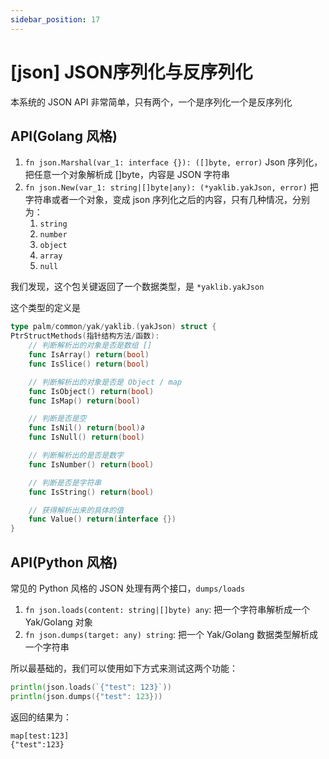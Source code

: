 ```yaml
---
sidebar_position: 17
---
```


# [json] JSON序列化与反序列化

本系统的 JSON API 非常简单，只有两个，一个是序列化一个是反序列化

## API(Golang 风格)

1. `fn json.Marshal(var_1: interface {}): ([]byte, error)` Json 序列化，把任意一个对象解析成 []byte，内容是 JSON 字符串
1. `fn json.New(var_1: string|[]byte|any): (*yaklib.yakJson, error)` 把字符串或者一个对象，变成 json 序列化之后的内容，只有几种情况，分别为：
    1. `string`
    1. `number`
    1. `object`
    1. `array`
    1. `null`

我们发现，这个包关键返回了一个数据类型，是 `*yaklib.yakJson`

这个类型的定义是

```go
type palm/common/yak/yaklib.(yakJson) struct {
PtrStructMethods(指针结构方法/函数):
    // 判断解析出的对象是否是数组 [] 
    func IsArray() return(bool)
    func IsSlice() return(bool)

    // 判断解析出的对象是否是 Object / map
    func IsObject() return(bool)
    func IsMap() return(bool)

    // 判断是否是空
    func IsNil() return(bool)∂
    func IsNull() return(bool)

    // 判断解析出的是否是数字
    func IsNumber() return(bool)

    // 判断是否是字符串
    func IsString() return(bool)

    // 获得解析出来的具体的值
    func Value() return(interface {})
}
```

## API(Python 风格)

常见的 Python 风格的 JSON 处理有两个接口，`dumps/loads`

1. `fn json.loads(content: string|[]byte) any`: 把一个字符串解析成一个 Yak/Golang 对象
1. `fn json.dumps(target: any) string`: 把一个 Yak/Golang 数据类型解析成一个字符串

所以最基础的，我们可以使用如下方式来测试这两个功能：

```go
println(json.loads(`{"test": 123}`))
println(json.dumps({"test": 123}))
```

返回的结果为：

```
map[test:123]
{"test":123}
```